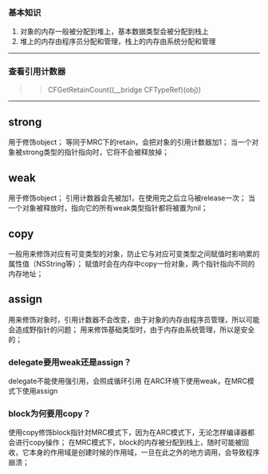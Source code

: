### 基本知识
1. 对象的内存一般被分配到堆上，基本数据类型会被分配到栈上
2. 堆上的内存由程序员分配和管理，栈上的内存由系统分配和管理
---
### 查看引用计数器
>>CFGetRetainCount((__bridge CFTypeRef)(obj))
---
## strong
用于修饰object；
等同于MRC下的retain，会把对象的引用计数器加1；
当一个对象被strong类型的指针指向时，它将不会被释放掉；

## weak
用于修饰object；
引用计数器会先被加1，在使用完之后立马被release一次；
当一个对象被释放时，指向它的所有weak类型指针都将被置为nil；

## copy
一般用来修饰对应有可变类型的对象，防止它与对应可变类型之间赋值时影响累的属性值（NSString等）；
赋值时会在内存中copy一份对象，两个指针指向不同的内存地址；

## assign
用来修饰对象时，引用计数器不会改变，由于对象的内存由程序员管理，所以可能会造成野指针的问题；
用来修饰基础类型时，由于内存由系统管理，所以是安全的；

### delegate要用weak还是assign？
delegate不能使用强引用，会照成循环引用
在ARC环境下使用weak，在MRC模式下使用assign

### block为何要用copy？
使用copy修饰block指针対MRC模式下，因为在ARC模式下，无论怎样编译器都会进行copy操作；
在MRC模式下，block的内存被分配到栈上，随时可能被回收，它本身的作用域是创建时候的作用域，一旦在此之外的地方调用，会导致程序崩溃；
